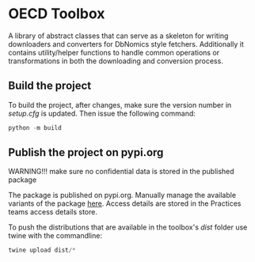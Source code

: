# OECD Toolbox
A library of abstract classes that can serve as a skeleton for writing downloaders and converters for DbNomics style fetchers.
Additionally it contains utility/helper functions to handle common operations or transformations in both the downloading and conversion process.   


## Build the project

To build the project, after changes, make sure the version number in _setup.cfg_ is updated.
Then issue the following command:

```powershell
python -m build
```


## Publish the project on pypi.org
WARNING!!! make sure no confidential data is stored in the published package

The package is published on pypi.org. Manually manage the available variants of the package [here](https://pypi.org/manage/project/oecd-toolbox/releases/).
Access details are stored in the Practices teams access details store.

To push the distributions that are available in the toolbox's _dist_ folder use twine with the commandline:

```powershell
twine upload dist/*
```


